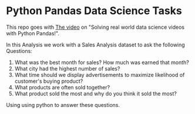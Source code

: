 # Python Pandas Data Science Tasks

This repo goes with [The video](https://youtu.be/eMOA1pPVUc4) on "Solving real world data science videos with Python Pandas!".

In this Analysis we work with a Sales Analysis dataset to ask the following Questions:

1. What was the best month for sales? How much was earned that month?
2. What city had the highest number of sales?
3. What time should we display advertisements to maximize likelihood of customer's buying product?
4. What products are often sold together?
5. What product sold the most and why do you think it sold the most?

Using using python to answer these questions.
